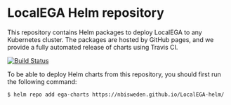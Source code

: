 # LocalEGA Helm repository

This repository contains Helm packages to deploy LocalEGA to any Kubernetes cluster. The packages are hosted by GitHub pages, and we provide a fully automated release of charts using Travis CI.

[![Build Status](https://travis-ci.org/NBISweden/LocalEGA-helm.svg?branch=master)](https://travis-ci.org/NBISweden/LocalEGA-helm)

To be able to deploy Helm charts from this repository, you should first run the following command:

```console
$ helm repo add ega-charts https://nbisweden.github.io/LocalEGA-helm/
```
